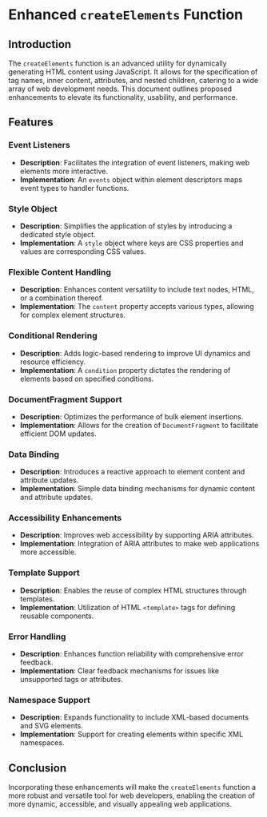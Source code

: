 
# Enhanced `createElements` Function

## Introduction
The `createElements` function is an advanced utility for dynamically generating HTML content using JavaScript. It allows for the specification of tag names, inner content, attributes, and nested children, catering to a wide array of web development needs. This document outlines proposed enhancements to elevate its functionality, usability, and performance.

## Features

### Event Listeners
- **Description**: Facilitates the integration of event listeners, making web elements more interactive.
- **Implementation**: An `events` object within element descriptors maps event types to handler functions.

### Style Object
- **Description**: Simplifies the application of styles by introducing a dedicated style object.
- **Implementation**: A `style` object where keys are CSS properties and values are corresponding CSS values.

### Flexible Content Handling
- **Description**: Enhances content versatility to include text nodes, HTML, or a combination thereof.
- **Implementation**: The `content` property accepts various types, allowing for complex element structures.

### Conditional Rendering
- **Description**: Adds logic-based rendering to improve UI dynamics and resource efficiency.
- **Implementation**: A `condition` property dictates the rendering of elements based on specified conditions.

### DocumentFragment Support
- **Description**: Optimizes the performance of bulk element insertions.
- **Implementation**: Allows for the creation of `DocumentFragment` to facilitate efficient DOM updates.

### Data Binding
- **Description**: Introduces a reactive approach to element content and attribute updates.
- **Implementation**: Simple data binding mechanisms for dynamic content and attribute updates.

### Accessibility Enhancements
- **Description**: Improves web accessibility by supporting ARIA attributes.
- **Implementation**: Integration of ARIA attributes to make web applications more accessible.

### Template Support
- **Description**: Enables the reuse of complex HTML structures through templates.
- **Implementation**: Utilization of HTML `<template>` tags for defining reusable components.

### Error Handling
- **Description**: Enhances function reliability with comprehensive error feedback.
- **Implementation**: Clear feedback mechanisms for issues like unsupported tags or attributes.

### Namespace Support
- **Description**: Expands functionality to include XML-based documents and SVG elements.
- **Implementation**: Support for creating elements within specific XML namespaces.

## Conclusion
Incorporating these enhancements will make the `createElements` function a more robust and versatile tool for web developers, enabling the creation of more dynamic, accessible, and visually appealing web applications.
